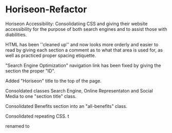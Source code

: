 # Horiseon-Refactor
Horiseon Accessibility: Consolidatiing CSS and giving their website accessibility for the purpose of both search engines and to assist those with diabilities.

HTML has been ''cleaned up'' and now looks more orderly and easier to read by giving each section a comment as to what that area is used for, as well as practiced proper spacing etiquette.

"Search Engine Optimization" navigation link has been fixed by giving the section the proper "ID".

Added "Horiseon" title to the top of the page.

Consoldated classes Search Engine, Online Representaton and Social Media to one "section title" class.

Consolidated Benefits section into an "all-benefits" class.

Consolidated repeating CSS.
t
<div> renamed to <article>